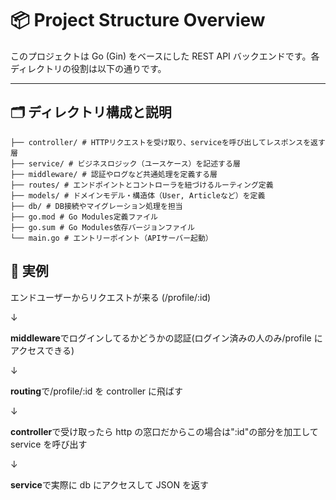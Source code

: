 # 📦 Project Structure Overview

このプロジェクトは Go (Gin) をベースにした REST API バックエンドです。各ディレクトリの役割は以下の通りです。

---

## 🗂️ ディレクトリ構成と説明

```
├── controller/ # HTTPリクエストを受け取り、serviceを呼び出してレスポンスを返す層
├── service/ # ビジネスロジック（ユースケース）を記述する層
├── middleware/ # 認証やログなど共通処理を定義する層
├── routes/ # エンドポイントとコントローラを紐づけるルーティング定義
├── models/ # ドメインモデル・構造体（User, Articleなど）を定義
├── db/ # DB接続やマイグレーション処理を担当
├── go.mod # Go Modules定義ファイル
├── go.sum # Go Modules依存バージョンファイル
└── main.go # エントリーポイント（APIサーバー起動）
```

## 🔧 実例

エンドユーザーからリクエストが来る (/profile/:id)

↓

**middleware**でログインしてるかどうかの認証(ログイン済みの人のみ/profile にアクセスできる)

↓

**routing**で/profile/:id を controller に飛ばす

↓

**controller**で受け取ったら http の窓口だからこの場合は":id"の部分を加工して service を呼び出す

↓

**service**で実際に db にアクセスして JSON を返す
